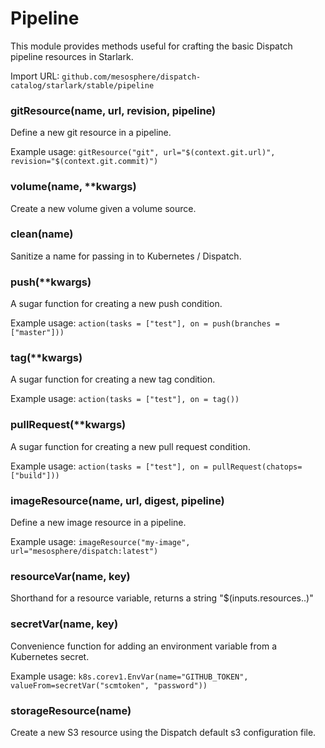 
# Pipeline

This module provides methods useful for crafting the basic Dispatch pipeline resources in Starlark.

Import URL: `github.com/mesosphere/dispatch-catalog/starlark/stable/pipeline`

### gitResource(name, url, revision, pipeline)


Define a new git resource in a pipeline.

Example usage: `gitResource("git", url="$(context.git.url)", revision="$(context.git.commit)")`


### volume(name, **kwargs)


Create a new volume given a volume source.


### clean(name)


Sanitize a name for passing in to Kubernetes / Dispatch.


### push(**kwargs)


A sugar function for creating a new push condition.

Example usage: `action(tasks = ["test"], on = push(branches = ["master"]))`


### tag(**kwargs)


A sugar function for creating a new tag condition.

Example usage: `action(tasks = ["test"], on = tag())`


### pullRequest(**kwargs)


A sugar function for creating a new pull request condition.

Example usage: `action(tasks = ["test"], on = pullRequest(chatops=["build"]))`


### imageResource(name, url, digest, pipeline)


Define a new image resource in a pipeline.

Example usage: `imageResource("my-image", url="mesosphere/dispatch:latest")`


### resourceVar(name, key)


Shorthand for a resource variable, returns a string "$(inputs.resources.<name>.<key>)"


### secretVar(name, key)


Convenience function for adding an environment variable from a Kubernetes secret.

Example usage: `k8s.corev1.EnvVar(name="GITHUB_TOKEN", valueFrom=secretVar("scmtoken", "password"))`


### storageResource(name)


Create a new S3 resource using the Dispatch default s3 configuration file.




